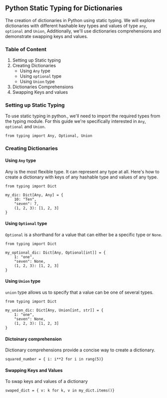 ## Python Static Typing for Dictionaries

The creation of dictionaries in Python using static typing. We will explore dictionaries with different hashable key types and values of type `any`, `optional` and `Union`, Additionally, we'll use dictionaries comprehensions and demonstrate swapping keys and values.

### Table of Content

1. Setting up Static typing
2. Creating Dictionaries
    * Using `Any` type
    * Using `optional` type
    * Using `Union` type
3. Dictionaries Comprehensions
4. Swapping Keys and values

### Setting up Static Typing
To use static typing in python., we'll need to import the required types from the typing module. For this guide we're specifically interested in `Any`, `optional` and `Union`.

```
from typing import Any, Optional, Union
```

### Creating Dictionaries
#### Using `Any` type
Any is the most flexible type. It can represent any type at all.  Here's how to create a dictionary with keys of any hashable type and values of any type.

```
from typing import Dict

my_dic: Dict[Any, Any] = {
    10: "Ten",
    "seven": 7,
    (1, 2, 3): [1, 2, 3]
}
```

#### Using `Optional` type
`Optional` is a shorthand for a value that can either be a specific type or `None`.

```
from typing import Dict

my_optional_dic: Dict[Any, Optional[int]] = {
    1: "one",
    "seven": None,
    (1, 2, 3): [1, 2, 3]
}
```

#### Using `Union` type
`union` type allows us to specify that a value can be one of several types.

```
from typing import Dict

my_union_dic: Dict[Any, Union[int, str]] = {
    1: "one",
    "seven": None,
    (1, 2, 3): [1, 2, 3]
}
```

#### Dictoinary comprehension
Dictionary comprehensions provide a concise way to create a dictionary.

```
squared_number = { i: i**2 for i in rang(5)}
```

#### Swapping Keys and Values
To swap keys and values of a dictionary

```
swaped_dict = { v: k for k, v in my_dict.items()}
```
